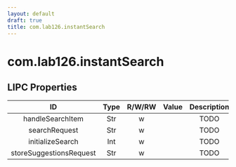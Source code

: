 ```yaml
---
layout: default
draft: true
title: com.lab126.instantSearch
---
```


# com.lab126.instantSearch

## LIPC Properties

| ID                      | Type | R/W/RW | Value | Description |
|:-----------------------:|:----:|:------:|:-----:|:-----------:|
| handleSearchItem        | Str  | w      |       | TODO        |
| searchRequest           | Str  | w      |       | TODO        |
| initializeSearch        | Int  | w      |       | TODO        |
| storeSuggestionsRequest | Str  | w      |       | TODO        |